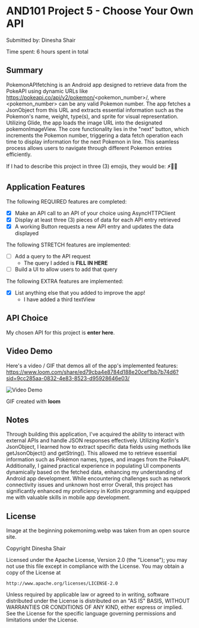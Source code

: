 # AND101 Project 5 - Choose Your Own API

Submitted by: Dinesha Shair

Time spent: 6 hours spent in total

## Summary

PokemonAPIfetching is an Android app designed to retrieve data from the PokeAPI using dynamic URLs like https://pokeapi.co/api/v2/pokemon/<pokemon_number>/, where <pokemon_number> can be any valid Pokemon number. 
The app fetches a JsonObject from this URL and extracts essential information such as the Pokemon's name, weight, type(s), and sprite for visual representation. 
Utilizing Glide, the app loads the image URL into the designated pokemonImageView. 
The core functionality lies in the "next" button, which increments the Pokemon number, triggering a data fetch operation each time to display information for the next Pokemon in line. 
This seamless process allows users to navigate through different Pokemon entries efficiently.

If I had to describe this project in three (3) emojis, they would be: **⚡️🤩📱**

## Application Features

<!-- (This is a comment) Please be sure to change the [ ] to [x] for any features you completed.  If a feature is not checked [x], you might miss the points for that item! -->

The following REQUIRED features are completed:

- [x] Make an API call to an API of your choice using AsyncHTTPClient
- [x] Display at least three (3) pieces of data for each API entry retrieved
- [x] A working Button requests a new API entry and updates the data displayed

The following STRETCH features are implemented:

- [ ] Add a query to the API request
  - The query I added is **FILL IN HERE**
- [ ] Build a UI to allow users to add that query

The following EXTRA features are implemented:

- [x] List anything else that you added to improve the app!
  - I have added a third textView 
## API Choice

My chosen API for this project is **enter here**.

## Video Demo

Here's a video / GIF that demos all of the app's implemented features:
<https://www.loom.com/share/ed79cba4e8784d188e20cef1bb7b74d6?sid=9cc285aa-0832-4e83-8523-d95928646e03/>




<img src='https://i.imgur.com/W5eD4l4.gif' title='Video Demo' width='' alt='Video Demo' />

GIF created with **loom**


## Notes


Through building this application, I've acquired the ability to interact with external APIs and handle JSON responses effectively. 
Utilizing Kotlin's JsonObject, I learned how to extract specific data fields using methods like getJsonObject() and getString(). 
This allowed me to retrieve essential information such as Pokémon names, types, and images from the PokeAPI. 
Additionally, I gained practical experience in populating UI components dynamically based on the fetched data, enhancing my understanding of Android app development. 
While encountering challenges such as network connectivity issues and unknown host error 
Overall, this project has significantly enhanced my proficiency in Kotlin programming and equipped me with valuable skills in mobile app development.

## License
Image at the beginning pokemonimg.webp was taken from an open source site.

Copyright Dinesha Shair

Licensed under the Apache License, Version 2.0 (the "License");
you may not use this file except in compliance with the License.
You may obtain a copy of the License at

    http://www.apache.org/licenses/LICENSE-2.0

Unless required by applicable law or agreed to in writing, software
distributed under the License is distributed on an "AS IS" BASIS,
WITHOUT WARRANTIES OR CONDITIONS OF ANY KIND, either express or implied.
See the License for the specific language governing permissions and
limitations under the License.
